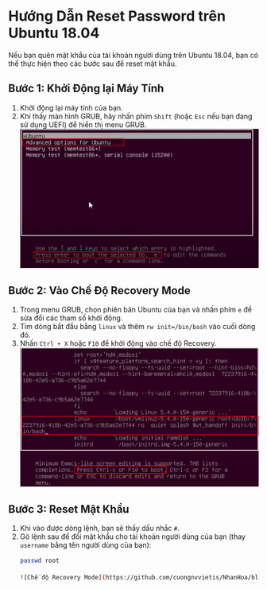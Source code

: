 # Hướng Dẫn Reset Password trên Ubuntu 18.04

Nếu bạn quên mật khẩu của tài khoản người dùng trên Ubuntu 18.04, bạn có thể thực hiện theo các bước sau để reset mật khẩu.

## Bước 1: Khởi Động lại Máy Tính

1. Khởi động lại máy tính của bạn.
2. Khi thấy màn hình GRUB, hãy nhấn phím `Shift` (hoặc `Esc` nếu bạn đang sử dụng UEFI) để hiển thị menu GRUB.
   ![Màn hình GRUB](https://github.com/cuongnvvietis/NhanHoa/blob/main/Docs/Esxi/Picture/Reset%20Password/Screenshot_109.png)

## Bước 2: Vào Chế Độ Recovery Mode

1. Trong menu GRUB, chọn phiên bản Ubuntu của bạn và nhấn phím `e` để sửa đổi các tham số khởi động.
2. Tìm dòng bắt đầu bằng `linux` và thêm `rw init=/bin/bash` vào cuối dòng đó.
3. Nhấn `Ctrl + X` hoặc `F10` để khởi động vào chế độ Recovery.
   ![Chế độ Recovery Mode](https://github.com/cuongnvvietis/NhanHoa/blob/main/Docs/Esxi/Picture/Reset%20Password/Screenshot_96.png)

## Bước 3: Reset Mật Khẩu

1. Khi vào được dòng lệnh, bạn sẽ thấy dấu nhắc `#`.
2. Gõ lệnh sau để đổi mật khẩu cho tài khoản người dùng của bạn (thay `username` bằng tên người dùng của bạn):
   ```bash
   passwd root 

   ![Chế độ Recovery Mode](https://github.com/cuongnvvietis/NhanHoa/blob/main/Docs/Esxi/Picture/Reset%20Password/Screenshot_97.png)
